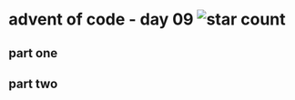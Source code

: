 # advent of code - day 09 ![star count](https://img.shields.io/badge/Stars-0%2F2-red)

## part one

## part two
